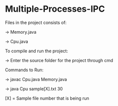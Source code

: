 # Multiple-Processes-IPC

Files in the project consists of:

-> Memory.java

-> Cpu.java


To compile and run the project:

-> Enter the source folder for the project through cmd


Commands to Run:

-> javac Cpu.java Memory.java

-> java Cpu sample[X].txt 30


[X] = Sample file number that is being run
